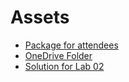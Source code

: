 # Assets

* [Package for attendees](./LowCodeALM_attendee.zip)
* [OneDrive Folder](./OneDrive%20folder/Coral%20Collection.zip)
* [Solution for Lab 02](./solution/MR_Solution.zip)
